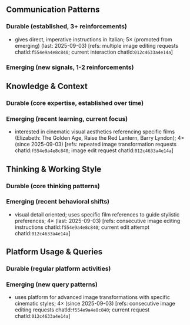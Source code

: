 ## Communication Patterns
### Durable (established, 3+ reinforcements)
- gives direct, imperative instructions in Italian; 5× (promoted from emerging) (last: 2025-09-03) [refs: multiple image editing requests chatId:`f554e9a4e8c840`; current interaction chatId:`012c4633a4e14a`]

### Emerging (new signals, 1-2 reinforcements)

## Knowledge & Context
### Durable (core expertise, established over time)

### Emerging (recent learning, current focus)
- interested in cinematic visual aesthetics referencing specific films (Elizabeth: The Golden Age, Raise the Red Lantern, Barry Lyndon); 4× (since 2025-09-03) [refs: repeated image transformation requests chatId:`f554e9a4e8c840`; image edit request chatId:`012c4633a4e14a`]

## Thinking & Working Style
### Durable (core thinking patterns)

### Emerging (recent behavioral shifts)
- visual detail oriented; uses specific film references to guide stylistic preferences; 4× (last: 2025-09-03) [refs: consecutive image editing instructions chatId:`f554e9a4e8c840`; current edit attempt chatId:`012c4633a4e14a`]

## Platform Usage & Queries
### Durable (regular platform activities)

### Emerging (new query patterns)
- uses platform for advanced image transformations with specific cinematic styles; 4× (since 2025-09-03) [refs: consecutive image editing requests chatId:`f554e9a4e8c840`; current request chatId:`012c4633a4e14a`]